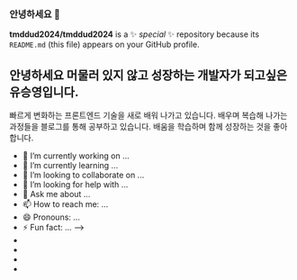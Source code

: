 ### 안녕하세요 👋



**tmddud2024/tmddud2024** is a ✨ _special_ ✨ repository because its `README.md` (this file) appears on your GitHub profile.


## 안녕하세요 머물러 있지 않고 성장하는 개발자가 되고싶은  유승영입니다.
빠르게  변화하는  프론트엔드 기술을 새로 배워  나가고 있습니다.
배우며  복습해  나가는 과정들을 블로그를 통해 공부하고 있습니다.
배움을 학습하며 함께 성장하는 것을 좋아합니다.

- 🔭 I’m currently working on ...
- 🌱 I’m currently learning ...
- 👯 I’m looking to collaborate on ...
- 🤔 I’m looking for help with ...
- 💬 Ask me about ...
- 📫 How to reach me: ...
- 😄 Pronouns: ...
- ⚡ Fun fact: ...
-->
-
-
-
-
